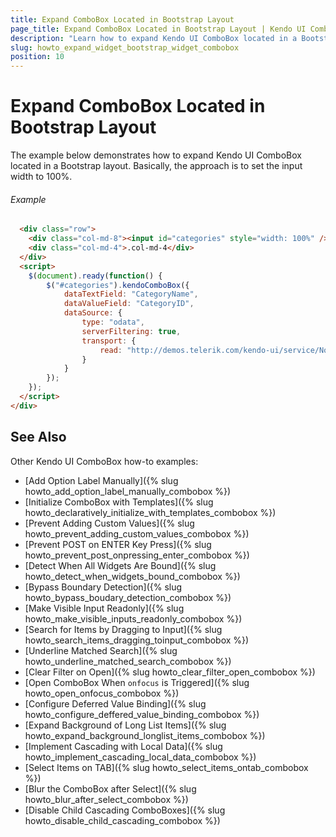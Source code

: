 ```yaml
---
title: Expand ComboBox Located in Bootstrap Layout
page_title: Expand ComboBox Located in Bootstrap Layout | Kendo UI ComboBox Widget
description: "Learn how to expand Kendo UI ComboBox located in a Bootstrap layout."
slug: howto_expand_widget_bootstrap_widget_combobox
position: 10
---
```


# Expand ComboBox Located in Bootstrap Layout

The example below demonstrates how to expand Kendo UI ComboBox located in a Bootstrap layout. Basically, the approach is to set the input width to 100%.

###### Example

```html
  <div class="row">
    <div class="col-md-8"><input id="categories" style="width: 100%" /></div>
    <div class="col-md-4">.col-md-4</div>
  </div>
  <script>
    $(document).ready(function() {
        $("#categories").kendoComboBox({
            dataTextField: "CategoryName",
            dataValueField: "CategoryID",
            dataSource: {
                type: "odata",
                serverFiltering: true,
                transport: {
                    read: "http://demos.telerik.com/kendo-ui/service/Northwind.svc/Categories"
                }
            }
        });
    });
  </script>
</div>
```

## See Also

Other Kendo UI ComboBox how-to examples:

* [Add Option Label Manually]({% slug howto_add_option_label_manually_combobox %})
* [Initialize ComboBox with Templates]({% slug howto_declaratively_initialize_with_templates_combobox %})
* [Prevent Adding Custom Values]({% slug howto_prevent_adding_custom_values_combobox %})
* [Prevent POST on ENTER Key Press]({% slug howto_prevent_post_onpressing_enter_combobox %})
* [Detect When All Widgets Are Bound]({% slug howto_detect_when_widgets_bound_combobox %})
* [Bypass Boundary Detection]({% slug howto_bypass_boudary_detection_combobox %})
* [Make Visible Input Readonly]({% slug howto_make_visible_inputs_readonly_combobox %})
* [Search for Items by Dragging to Input]({% slug howto_search_items_dragging_toinput_combobox %})
* [Underline Matched Search]({% slug howto_underline_matched_search_combobox %})
* [Clear Filter on Open]({% slug howto_clear_filter_open_combobox %})
* [Open ComboBox When `onfocus` is Triggered]({% slug howto_open_onfocus_combobox %})
* [Configure Deferred Value Binding]({% slug howto_configure_deffered_value_binding_combobox %})
* [Expand Background of Long List Items]({% slug howto_expand_background_longlist_items_combobox %})
* [Implement Cascading with Local Data]({% slug howto_implement_cascading_local_data_combobox %})
* [Select Items on TAB]({% slug howto_select_items_ontab_combobox %})
* [Blur the ComboBox after Select]({% slug howto_blur_after_select_combobox %})
* [Disable Child Cascading ComboBoxes]({% slug howto_disable_child_cascading_combobox %})